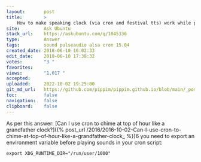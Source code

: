 ```yaml
---
layout:       post
title:        >
    How to make speaking clock (via cron and festival tts) work while playing music
site:         Ask Ubuntu
stack_url:    https://askubuntu.com/q/1045336
type:         Answer
tags:         sound pulseaudio alsa cron 15.04
created_date: 2018-06-10 16:02:33
edit_date:    2018-06-10 17:38:32
votes:        "3 "
favorites:    
views:        "1,017 "
accepted:     
uploaded:     2022-10-02 19:25:00
git_md_url:   https://github.com/pippim/pippim.github.io/blob/main/_posts/2018/2018-06-10-How-to-make-speaking-clock-_via-cron-and-festival-tts_-work-while-playing-music.md
toc:          false
navigation:   false
clipboard:    false
---
```


As per this answer: [Can I use cron to chime at top of hour like a grandfather clock?]({% post_url /2016/2016-10-02-Can-I-use-cron-to-chime-at-top-of-hour-like-a-grandfather-clock_ %})6 you need to export an environment variable before playing sounds in your cron script:

``` 
export XDG_RUNTIME_DIR="/run/user/1000"
```
